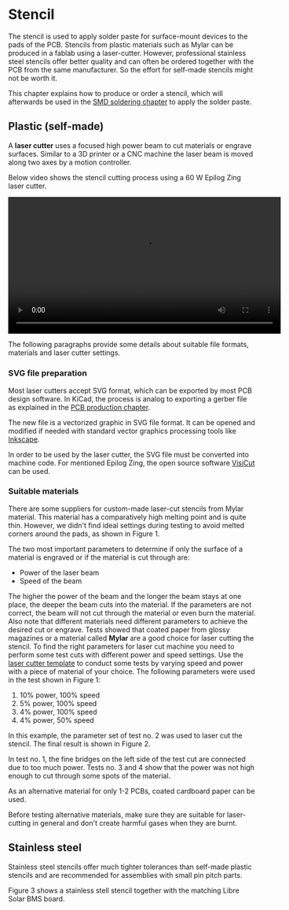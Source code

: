 # Stencil

The stencil is used to apply solder paste for surface-mount devices to the pads of the PCB. Stencils from plastic materials such as Mylar can be produced in a fablab using a laser-cutter. However, professional stainless steel stencils offer better quality and can often be ordered together with the PCB from the same manufacturer. So the effort for self-made stencils might not be worth it.

This chapter explains how to produce or order a stencil, which will afterwards be used in the [SMD soldering chapter](smd.md) to apply the solder paste.

## Plastic (self-made)

A **laser cutter** uses a focused high power beam to cut materials or engrave surfaces. Similar to a 3D printer or a CNC machine the laser beam is moved along two axes by a motion controller.

Below video shows the stencil cutting process using a 60 W Epilog Zing laser cutter.

<video width="555" align="center" controls>
    <source src="/videos/stencil.mp4" type="video/mp4">
    Your browser does not support videos.
</video>

The following paragraphs provide some details about suitable file formats, materials and laser cutter settings.

### SVG file preparation

Most laser cutters accept SVG format, which can be exported by most PCB design software. In KiCad, the process is analog to exporting a gerber file as explained in the [PCB production chapter](pcbs.md).

The new file is a vectorized graphic in SVG file format. It can be opened and modified if needed with standard vector graphics processing tools like [Inkscape](https://inkscape.org).

In order to be used by the laser cutter, the SVG file must be converted into machine code. For mentioned Epilog Zing, the open source software [VisiCut](http://hci.rwth-aachen.de/visicut-download) can be used.

### Suitable materials

There are some suppliers for custom-made laser-cut stencils from Mylar material. This material has a comparatively high melting point and is quite thin. However, we didn't find ideal settings during testing to avoid melted corners around the pads, as shown in Figure 1.

The two most important parameters to determine if only the surface of a material is engraved or if the material is cut through are:

* Power of the laser beam
* Speed of the beam

The higher the power of the beam and the longer the beam stays at one place, the deeper the beam cuts into the material. If the parameters are not correct, the beam will not cut through the material or even burn the material. Also note that different materials need different parameters to achieve the desired cut or engrave. Tests showed that coated paper from glossy magazines or a material called **Mylar** are a good choice for laser cutting the stencil. To find the right parameters for laser cut machine you need to perform some test cuts with different power and speed settings. Use the [laser cutter template](./images/lasercut_test.svg) to conduct some tests by varying speed and power with a piece of material of your choice. The following parameters were used in the test shown in Figure 1:

1. 10% power, 100% speed
2. 5% power, 100% speed
3. 4% power, 100% speed
4. 4% power, 50% speed

<fig-caption src="development/stencil_test_cuts.jpg" caption="Laser cutting test with different parameters for Mylar material" num="1" />

In this example, the parameter set of test no. 2 was used to laser cut the stencil. The final result is shown in Figure 2.

In test no. 1, the fine bridges on the left side of the test cut are connected due to too much power. Tests no. 3 and 4 show that the power was not high enough to cut through some spots of the material.

<fig-caption src="development/stencil_fit.jpg" caption="Fitting the stencil onto the PCB" num="2" />

As an alternative material for only 1-2 PCBs, coated cardboard paper can be used.

Before testing alternative materials, make sure they are suitable for laser-cutting in general and don't create harmful gases when they are burnt.

## Stainless steel

Stainless steel stencils offer much tighter tolerances than self-made plastic stencils and are recommended for assemblies with small pin pitch parts.

Figure 3 shows a stainless stell stencil together with the matching Libre Solar BMS board.

<fig-caption src="development/stainless-steel-stencil.jpg" caption="Stainless Steel Stencil" num="3" />
